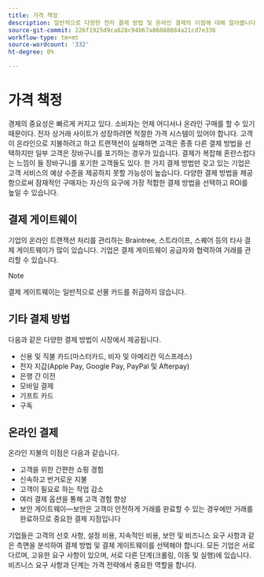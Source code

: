 ```yaml
---
title: 가격 책정
description: 일반적으로 다양한 전자 결제 방법 및 온라인 결제의 이점에 대해 알아봅니다.
source-git-commit: 226f1925d9ca628c94b67a86888084a21cd7e336
workflow-type: tm+mt
source-wordcount: '332'
ht-degree: 0%

---
```



# 가격 책정

경제의 중요성은 빠르게 커지고 있다. 소비자는 언제 어디서나 온라인 구매를 할 수 있기 때문이다. 전자 상거래 사이트가 성장하려면 적절한 가격 시스템이 있어야 합니다. 고객이 온라인으로 지불하려고 하고 트랜잭션이 실패하면 고객은 종종 다른 결제 방법을 선택하지만 일부 고객은 장바구니를 포기하는 경우가 있습니다. 결제가 복잡해 혼란스럽다는 느낌이 들 장바구니를 포기한 고객들도 있다. 한 가지 결제 방법만 갖고 있는 기업은 고객 서비스의 예상 수준을 제공하지 못할 가능성이 높습니다. 다양한 결제 방법을 제공함으로써 잠재적인 구매자는 자신의 요구에 가장 적합한 결제 방법을 선택하고 ROI를 높일 수 있습니다.

## 결제 게이트웨이

기업의 온라인 트랜잭션 처리를 관리하는 Braintree, 스트라이프, 스퀘어 등의 타사 결제 게이트웨이가 많이 있습니다. 기업은 결제 게이트웨이 공급자와 협력하여 거래를 관리할 수 있습니다.

>[!NOTE]
>
>결제 게이트웨이는 일반적으로 선물 카드를 취급하지 않습니다.

## 기타 결제 방법

다음과 같은 다양한 결제 방법이 시장에서 제공됩니다.

- 신용 및 직불 카드(마스터카드, 비자 및 아메리칸 익스프레스)
- 전자 지갑(Apple Pay, Google Pay, PayPal 및 Afterpay)
- 은행 간 이전
- 모바일 결제
- 기프트 카드
- 구독

## 온라인 결제

온라인 지불의 이점은 다음과 같습니다.

- 고객을 위한 간편한 쇼핑 경험
- 신속하고 번거로운 지불
- 고객이 필요로 하는 작업 감소
- 여러 결제 옵션을 통해 고객 경험 향상
- 보안 게이트웨이—보안은 고객이 안전하게 거래를 완료할 수 있는 경우에만 거래를 완료하므로 중요한 결제 지점입니다

기업들은 고객의 선호 사항, 설정 비용, 지속적인 비용, 보안 및 비즈니스 요구 사항과 같은 측면을 분석하여 결제 방법 및 결제 게이트웨이를 선택해야 합니다. 모든 기업은 서로 다르며, 고유한 요구 사항이 있으며, 서로 다른 단계(크롤링, 이동 및 실행)에 있습니다. 비즈니스 요구 사항과 단계는 가격 전략에서 중요한 역할을 합니다.
